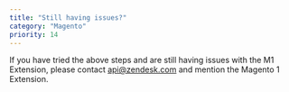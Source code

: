 ```yaml
---
title: "Still having issues?"
category: "Magento"
priority: 14
---
```


If you have tried the above steps and are still having issues with the M1 Extension, please contact <a href="api@zendesk.com">api@zendesk.com</a> and mention the Magento 1 Extension.